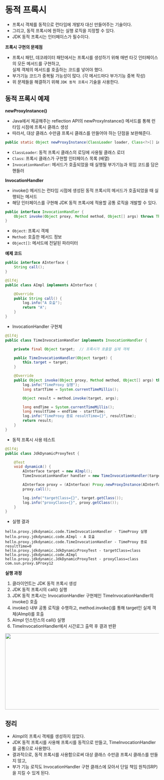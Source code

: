 # 동적 프록시
* 프록시 객체를 동적으로 런타임에 개발자 대신 만들어주는 기술이다.
* 그리고, 동적 프록시에 원하는 실행 로직을 지정할 수 있다.
* JDK 동적 프록시는 인터페이스가 필수이다.

**프록시 구현의 문제점**
* 프록시 패턴, 데코레이터 패턴에서는 프록시를 생성하기 위해 매번 타깃 인터페이스의 모든 메서드를 구현하고,   
  실제 객체의 메서드를 호출하는 코드를 넣어야 했다.
* 부가기능 코드가 중복될 가능성이 많다. (각 메서드마다 부가기능 중복 작성)
* 위 문제들을 해결하기 위해 `JDK 동적 프록시` 기술을 사용한다.

## 동적 프록시 예제

**newProxyInstance()**
* Java에서 제공해주는 reflection API의 newProxyInstance() 메서드를 통해 런타임 시점에 프록시 클래스 생성
* 따라서, 대상 클래스 수만큼 프록시 클래스를 만들어야 하는 단점을 보완해준다.
```java
public static Object newProxyInstance(ClassLoader loader, Class<?>[] interfaces, InvocationHandler h)
```
* `ClassLoader`: 동적 프록시 클래스의 로딩에 사용될 클래스 로더  
* `Class`: 프록시 클래스가 구현할 인터페이스 목록 (배열)  
* `InvocationHandler`: 메서드가 호출되었을 때 실행될 부가기능과 위임 코드를 담은 핸들러

**InvocationHandler**
* invoke() 메서드는 런타임 시점에 생성된 동적 프록시의 메서드가 호출되었을 때 실행되는 메서드
* 해당 인터페이스를 구현해 JDK 동적 프록시에 적용할 공통 로직을 개발할 수 있다.
```java
public interface InvocationHandler {
    Object invoke(Object proxy, Method method, Object[] args) throws Throwable;
}
```
* `Object`: 프록시 객체
* `Method`: 호출한 메서드 정보
* `Object[]`: 메서드에 전달된 파라미터

**예제 코드**
```java
public interface AInterface {
    String call();
}
```
```java
@Slf4j
public class AImpl implements AInterface {

    @Override
    public String call() {
        log.info("A 호출");
        return "A";
    }
}
```
* InvocationHandler 구현체
```java
@Slf4j
public class TimeInvocationHandler implements InvocationHandler {

    private final Object target;  // 프록시가 호출할 실제 객체

    public TimeInvocationHandler(Object target) {
        this.target = target;
    }

    @Override
    public Object invoke(Object proxy, Method method, Object[] args) throws Throwable {
        log.info("TimeProxy 실행");
        long startTime = System.currentTimeMillis();

        Object result = method.invoke(target, args);

        long endTime = System.currentTimeMillis();
        long resultTime = endTime - startTime;
        log.info("TimeProxy 종료 resultTime={}", resultTime);
        return result;
    }
}
```
* 동적 프록시 사용 테스트
```java
@Slf4j
public class JdkDynamicProxyTest {

    @Test
    void dynamicA() {
        AInterface target = new AImpl();
        TimeInvocationHandler handler = new TimeInvocationHandler(target);  // 동적 프록시에 적용할 핸들러 로직

        AInterface proxy = (AInterface) Proxy.newProxyInstance(AInterface.class.getClassLoader(), new Class[]{AInterface.class}, handler);
        proxy.call();

        log.info("targetClass={}", target.getClass());
        log.info("proxyClass={}", proxy.getClass());
    }
}
```
* 실행 결과
```
hello.proxy.jdkdynamic.code.TimeInvocationHandler - TimeProxy 실행
hello.proxy.jdkdynamic.code.AImpl - A 호출
hello.proxy.jdkdynamic.code.TimeInvocationHandler - TimeProxy 종료 resultTime=0
hello.proxy.jdkdynamic.JdkDynamicProxyTest - targetClass=class hello.proxy.jdkdynamic.code.AImpl
hello.proxy.jdkdynamic.JdkDynamicProxyTest - proxyClass=class com.sun.proxy.$Proxy12
```

**실행 과정**
1. 클라이언트는 JDK 동적 프록시 생성
2. JDK 동적 프록시의 call() 실행
3. JDK 동적 프록시는 InvocationHandler 구현체인 TimeInvocationHandler의 invoke() 호출
4. invoke() 내부 공통 로직을 수행하고, method.invoke()를 통해 target인 실제 객체(AImpl)를 호출
5. AImpl 인스턴스의 call() 실행
6. TimeInvocationHandler에서 시간로그 출력 후 결과 반환


<img src="https://github.com/twoosky/TIL/assets/50009240/1d6f01c2-3c20-4779-bc12-2e4347550886" width="600" height="250">

## 정리
* AImpl의 프록시 객체를 생성하지 않았다.
* JDK 동적 프록시를 사용해 프록시를 동적으로 만들고, TimeInvocationHandler를 공통으로 사용했다.
* 결과적으로, 동적 프록시를 사용함으로써 대상 클래스 수만큼 프록시 클래스를 만들지 않고,
* 부가 기능 로직도 InvocationHandler 구현 클래스에 모아서 단일 책임 원칙(SRP)을 지킬 수 있게 된다.
